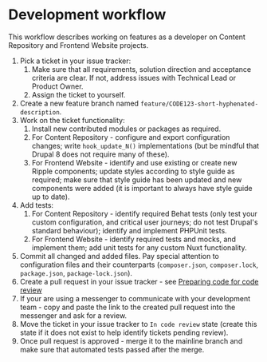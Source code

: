 # Development workflow

This workflow describes working on features as a developer on Content Repository
and Frontend Website projects. 

1. Pick a ticket in your issue tracker:
    1. Make sure that all requirements, solution direction and acceptance criteria
       are clear. If not, address issues with Technical Lead or Product Owner.
    2. Assign the ticket to yourself.
2. Create a new feature branch named `feature/CODE123-short-hyphenated-description`. 
3. Work on the ticket functionality:
    1. Install new contributed modules or packages as required.
    2. For Content Repository - configure and export configuration changes; write 
       `hook_update_N()` implementations (but be mindful that Drupal 8 does not 
       require many of these).
    3. For Frontend Website - identify and use existing or create new Ripple
       components; update styles according to style guide as required; make sure 
       that style guide has been updated and new components were added (it is 
       important to always have style guide up to date).
4. Add tests:
     1. For Content Repository - identify required Behat tests (only test your custom 
     configuration, and critical user journeys; do not test Drupal's standard
     behaviour); identify and implement PHPUnit tests.
     2. For Frontend Website - identify required tests and mocks, and implement 
     them; add unit tests for any custom Nuxt functionality.  
5. Commit all changed and added files. Pay special attention to configuration 
   files and their counterparts (`composer.json`, `composer.lock`, 
   `package.json`,  `package-lock.json`). 
6. Create a pull request in your issue tracker - see [Preparing code for code
   review](/development/code-review/#preparing-code-for-code-review)
7. If your are using a messenger to communicate with your development team - 
   copy and paste the link to the created pull request into the messenger 
   and ask for a review.
8. Move the ticket in your issue tracker to `In code review` state (create this 
   state if it does not exist to help identify tickets pending review).
9. Once pull request is approved - merge it to the mainline branch and make
   sure that automated tests passed after the merge.
